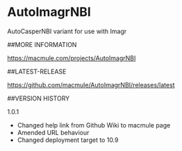 # AutoImagrNBI
AutoCasperNBI variant for use with Imagr

##MORE INFORMATION

https://macmule.com/projects/AutoImagrNBI

##LATEST-RELEASE

https://github.com/macmule/AutoImagrNBI/releases/latest

##VERSION HISTORY

1.0.1

* Changed help link from Github Wiki to macmule page
* Amended URL behaviour
* Changed deployment target to 10.9
